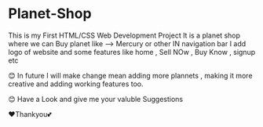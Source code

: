 # Planet-Shop
This is my First HTML/CSS Web Development Project 
It is a planet shop where we can Buy planet like --> Mercury or other 
IN navigation bar I add logo of website and some features like home , Sell NOw , Buy Know  , signup etc 

😊 In future I will make change mean adding more plannets , making it more creative and adding working features too.

😊 Have a Look and give me your valuble Suggestions 

❤️Thankyou💕

